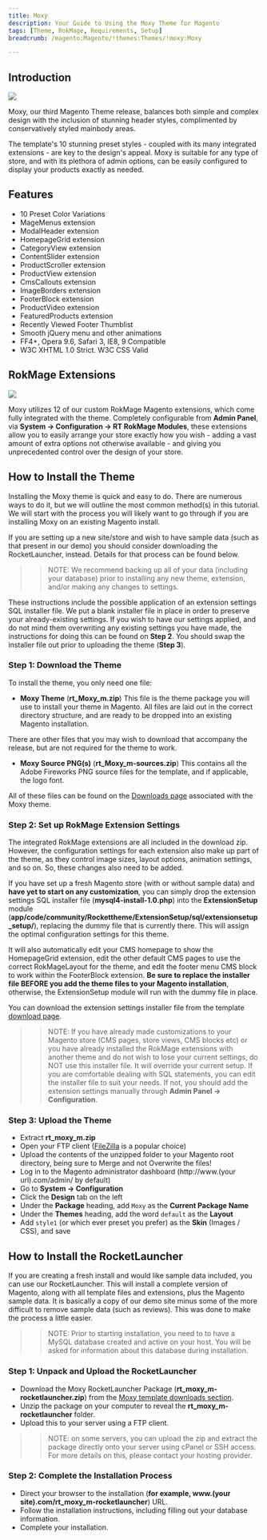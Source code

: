 ```yaml
---
title: Moxy
description: Your Guide to Using the Moxy Theme for Magento
tags: [Theme, RokMage, Requirements, Setup]
breadcrumb: /magento:Magento/!themes:Themes/!moxy:Moxy

---
```


Introduction
-----

![][theme]

Moxy, our third Magento Theme release, balances both simple and complex design with the inclusion of stunning header styles, complimented by conservatively styled mainbody areas.

The template's 10 stunning preset styles - coupled with its many integrated extensions - are key to the design's appeal. Moxy is suitable for any type of store, and with its plethora of admin options, can be easily configured to display your products exactly as needed.  

Features
-----

* 10 Preset Color Variations
* MageMenus extension
* ModalHeader extension
* HomepageGrid extension
* CategoryView extension
* ContentSlider extension
* ProductScroller extension
* ProductView extension
* CmsCallouts extension
* ImageBorders extension
* FooterBlock extension
* ProductVideo extension
* FeaturedProducts extension
* Recently Viewed Footer Thumblist
* Smooth jQuery menu and other animations
* FF4+, Opera 9.6, Safari 3, IE8, 9 Compatible
* W3C XHTML 1.0 Strict. W3C CSS Valid

RokMage Extensions
-----

![][rokmagelayout]

Moxy utilizes 12 of our custom RokMage Magento extensions, which come fully integrated with the theme. Completely configurable from **Admin Panel**, via **System -> Configuration -> RT RokMage Modules**, these extensions allow you to easily arrange your store exactly how you wish - adding a vast amount of extra options not otherwise available - and giving you unprecedented control over the design of your store.

How to Install the Theme
-----

Installing the Moxy theme is quick and easy to do. There are numerous ways to do it, but we will outline the most common method(s) in this tutorial. We will start with the process you will likely want to go through if you are installing Moxy on an existing Magento install.

If you are setting up a new site/store and wish to have sample data (such as that present in our demo) you should consider downloading the RocketLauncher, instead. Details for that process can be found below.

>> NOTE: We recommend backing up all of your data (including your database) prior to installing any new theme, extension, and/or making any changes to settings.

These instructions include the possible application of an extension settings SQL installer file. We put a blank installer file in place in order to preserve your already-existing settings. If you wish to have our settings applied, and do not mind them overwriting any existing settings you have made, the instructions for doing this can be found on **Step 2**. You should swap the installer file out prior to uploading the theme (**Step 3**).

### Step 1: Download the Theme

To install the theme, you only need one file:

* **Moxy Theme** (**rt_Moxy_m.zip**) This file is the theme package you will use to install your theme in Magento. All files are laid out in the correct directory structure, and are ready to be dropped into an existing Magento installation.

There are other files that you may wish to download that accompany the release, but are not required for the theme to work.

* **Moxy Source PNG(s)** (**rt_Moxy_m-sources.zip**) This contains all the Adobe Fireworks PNG source files for the template, and if applicable, the logo font.

All of these files can be found on the [Downloads page][download] associated with the Moxy theme.

### Step 2: Set up RokMage Extension Settings

The integrated RokMage extensions are all included in the download zip. However, the configuration settings for each extension also make up part of the theme, as they control image sizes, layout options, animation settings, and so on. So, these changes also need to be added. 

If you have set up a fresh Magento store (with or without sample data) and **have yet to start on any customization**, you can simply drop the extension settings SQL installer file (**mysql4-install-1.0.php**) into the **ExtensionSetup** module (**app/code/community/Rockettheme/ExtensionSetup/sql/extensionsetup_setup/**), replacing the dummy file that is currently there. This will assign the optimal configuration settings for this theme.

It will also automatically edit your CMS homepage to show the HomepageGrid extension, edit the other default CMS pages to use the correct RokMageLayout for the theme, and edit the footer menu CMS block to work within the FooterBlock extension. **Be sure to replace the installer file BEFORE you add the theme files to your Magento installation**, otherwise, the ExtensionSetup module will run with the dummy file in place.

You can download the extension settings installer file from the template [download page][download].

>> NOTE: If you have already made customizations to your Magento store (CMS pages, store views, CMS blocks etc) or you have already installed the RokMage extensions with another theme and do not wish to lose your current settings, do NOT use this installer file. It will override your current setup. If you are comfortable dealing with SQL statements, you can edit the installer file to suit your needs. If not, you should add the extension settings manually through **Admin Panel -> Configuration**.

### Step 3: Upload the Theme

* Extract **rt_moxy_m.zip**
* Open your FTP client ([FileZilla][filezilla] is a popular choice)
* Upload the contents of the unzipped folder to your Magento root directory, being sure to Merge and not Overwrite the files!
* Log in to the Magento administrator dashboard (http://www.(your url).com/admin/ by default)
* Go to **System -> Configuration**
* Click the **Design** tab on the left
* Under the **Package** heading, add `Moxy` as the **Current Package Name**
* Under the **Themes** heading, add the word `default` as the **Layout**
* Add `style1` (or which ever preset you prefer) as the **Skin** (Images / CSS), and save

How to Install the RocketLauncher
-----

If you are creating a fresh install and would like sample data included, you can use our RocketLauncher. This will install a complete version of Magento, along with all template files and extensions, plus the Magento sample data. It is basically a copy of our demo site minus some of the more difficult to remove sample data (such as reviews). This was done to make the process a little easier.

>> NOTE: Prior to starting installation, you need to to have a MySQL database created and active on your host. You will be asked for information about this database during installation.

### Step 1: Unpack and Upload the RocketLauncher

* Download the Moxy RocketLauncher Package (**rt_moxy_m-rocketlauncher.zip**) from the [Moxy template downloads section][download].
* Unzip the package on your computer to reveal the **rt_moxy_m-rocketlauncher** folder.
* Upload this to your server using a FTP client.

>> NOTE: on some servers, you can upload the zip and extract the package directly onto your server using cPanel or SSH access. For more details on this, please contact your hosting provider.

### Step 2: Complete the Installation Process

* Direct your browser to the installation (**for example, www.(your site).com/rt_moxy_m-rocketlauncher**) URL.
* Follow the installation instructions, including filling out your database information.
* Complete your installation.

[theme]: assets/Moxy.jpeg
[rokmagelayout]: assets/RokMageLayout.jpg
[download]: http://www.rockettheme.com/magento-downloads/club/1786-Moxy
[filezilla]: https://filezilla-project.org/download.php